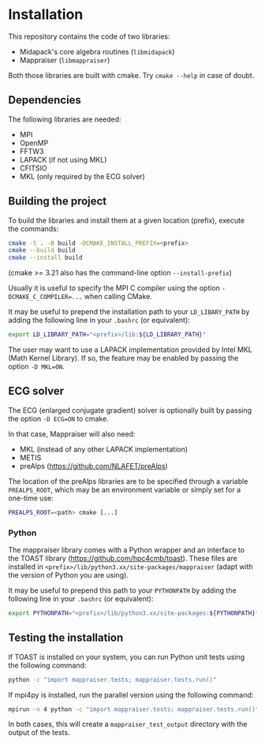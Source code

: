 # Installation

This repository contains the code of two libraries:

- Midapack's core algebra routines (`libmidapack`)
- Mappraiser (`libmappraiser`)

Both those libraries are built with cmake.
Try `cmake --help` in case of doubt.

## Dependencies

The following libraries are needed:

- MPI
- OpenMP
- FFTW3
- LAPACK (if not using MKL)
- CFITSIO
- MKL (only required by the ECG solver)

## Building the project

To build the libraries and install them at a given location (prefix),
execute the commands:

```bash
cmake -S . -B build -DCMAKE_INSTALL_PREFIX=<prefix>
cmake --build build
cmake --install build
```

(cmake >= 3.21 also has the command-line option `--install-prefix`)

Usually it is useful to specify the MPI C compiler using the option `-DCMAKE_C_COMPILER=...` when calling CMake.

It may be useful to prepend the installation path to your `LD_LIBARY_PATH` by adding the following line in your `.bashrc` (or equivalent):

```bash
export LD_LIBRARY_PATH="<prefix>/lib:${LD_LIBRARY_PATH}"
```

The user may want to use a LAPACK implementation provided by Intel MKL (Math Kernel Library).
If so, the feature may be enabled by passing the option `-D MKL=ON`.

## ECG solver

The ECG (enlarged conjugate gradient) solver is optionally built by passing the option `-D ECG=ON` to cmake.

In that case, Mappraiser will also need:

- MKL (instead of any other LAPACK implementation)
- METIS
- preAlps (<https://github.com/NLAFET/preAlps>)

The location of the preAlps libraries are to be specified through a variable `PREALPS_ROOT`, which may be an environment variable or simply set for a one-time use:

```bash
PREALPS_ROOT=<path> cmake [...]
```

### Python

The mappraiser library comes with a Python wrapper and an interface to the TOAST library (<https://github.com/hpc4cmb/toast>).
These files are installed in `<prefix>/lib/python3.xx/site-packages/mappraiser` (adapt with the version of Python you are using).

It may be useful to prepend this path to your `PYTHONPATH` by adding the following line in your `.bashrc` (or equivalent):

```bash
export PYTHONPATH="<prefix>/lib/python3.xx/site-packages:${PYTHONPATH}"
```

## Testing the installation

If TOAST is installed on your system, you can run Python unit tests using the following command:

```bash
python -c "import mappraiser.tests; mappraiser.tests.run()"
```

If mpi4py is installed, run the parallel version using the following command:

```bash
mpirun -n 4 python -c "import mappraiser.tests; mappraiser.tests.run()"
```

In both cases, this will create a `mappraiser_test_output` directory with the output of the tests.
